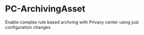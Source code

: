 # PC-ArchivingAsset
Enable complex rule based archving with Privacy center using just configuration changes
